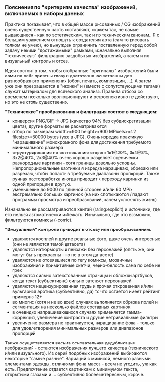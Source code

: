 ### Пояснения по "критериям качества" изображений, включаемых в наборы данных

Практика показывает, что в общей массе рисованных / CG изображений очень существенную часть составляют, 
скажем так, не самые выдающиеся - как по эстетическим, так и по техническим канонам.. 
Я с большим уважением отношуть к создателям арта (сам то рисовать толком не умею), но вынужден ограничить
поставленную перед собой задачу некими "достижимыми" рамками, изначально выполняя "техническую" фильтрацию
раздобытых изображений, а затем и их визуальный контроль и отсев. 

Идея состоит в том, чтобы отобранные "оригиналы" изображений были сами по себе приятны глазу и достаточно 
качественны для разнообразного применения (обои, печать, композиции, ...). 
А затем уже они превращаются в "иконки" и (вместе с сопутствующими тегами) служат материалом для всяческого анализа.
Правила отбора со временем несколько эволюционируют и ретроспективно не действуют, но это не столь существенно.

**"Технические" прообразования и фильтрация состоят в следующем:**
- конверсия PNG/GIF -> JPG (качество 94% без субдискретизации цвета), другие форматы не расматриваются
- отбор по размерам width>=900 height>=900 MPixels>=1.2 filesize>=80000 bytes (уже в JPG). 
  Очень изредка практикую "наращивание" монохромного фона для достижения требуемого минимального размера
- структурирование по соотношению сторон: 1x1@20%, 3x4@8%, 3x2@40%, 2x3@40% очень хорошо разделяет сценически 
  разнородные картинки - хотя границы довольно условны. Непропорциональные картинки я изредка наращиваю, обрезаю
  или разрезаю, чтобы попасть в требуемые диапазоны пропорций. Также ручная постооработка иногда приводит к переходу
  картинки из одной пропорции в другую.
- уменьшение до 9000 по длинной стороне и/или 60 MPix экстремально больших картинок (на них спотыкаются / падают 
  программы просмотра и преобразований, зачем усложнять жизнь)

Изначально не рассматриваются хентай (rating:explicit) и источники, где его нельзя автоматически избежать.
Изначально, где это возможно, фильтруются комиксы (-comic).

**"Вмзуальный" контроль приводит к отсеву или преобразованиям:**
- удаляются косплей и другие реальные фото, даже очень интересные (они не являются темой датасета)
- удаляются натюрморты и пейзажи без персонажей (опять же, они могут быть прекрасны - но не в этом датасете)
- удаляются не отсеявшиеся по тегу комиксы, мозаичные изображения и примитивные скетчи, черно-белость сама по себе не грех
- удаляются сильно затекстованные страницы и обложки артбуков, когда текст (субъективно) сильно затеняет персонажей
- удаляются нецензурированная грудь и прочая откровенная и/или вульгарная эротика (субъективно, да) 
  то что остается имеет рейтинг примерно 12+
- во многих (хотя и не во всех) случаях выполняется обрезка полей и сегментация на несколько файлов составных картинок
- в очевидно напрашивающихся случаях применяется гамма-коррекция, увеличение контраста и другие нетривиальные фильтры
- увеличение размера не практикуется, наращивание фона - только для удовлетворения минимальных размеров или диапазонов пропорций

Также осуществляется весьма основательная дедубликация изображений - остаются изображения лучшего качества 
(технического и/или визуального). Из серий подобных изображений выбираются некоторые "самые разные".
Вариаций с мимикой, немного разными элементами одежды, отличиями фона масса - всем не угодить, уж как есть.
Предпочтение отдается картинкам с минимумом текста, открытыми глазами и ... субъективно более интересным, короче.
